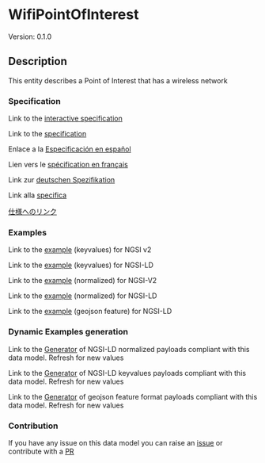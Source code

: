 # WifiPointOfInterest
Version: 0.1.0

## Description 

This entity describes a Point of Interest that has a wireless network
### Specification

Link to the [interactive specification](https://swagger.lab.fiware.org/?url=https://smart-data-models.github.io/dataModel.WifiNetwork/WifiPointOfInterest/swagger.yaml)

Link to the [specification](https://github.com/smart-data-models/dataModel.WifiNetwork/blob/master/WifiPointOfInterest/doc/spec.md)

Enlace a la [Especificación en español](https://github.com/smart-data-models/dataModel.WifiNetwork/blob/master/WifiPointOfInterest/doc/spec_ES.md)

Lien vers le [spécification en français](https://github.com/smart-data-models/dataModel.WifiNetwork/blob/master/WifiPointOfInterest/doc/spec_FR.md)

Link zur [deutschen Spezifikation](https://github.com/smart-data-models/dataModel.WifiNetwork/blob/master/WifiPointOfInterest/doc/spec_DE.md)

Link alla [specifica](https://github.com/smart-data-models/dataModel.WifiNetwork/blob/master/WifiPointOfInterest/doc/spec_IT.md)

[仕様へのリンク](https://github.com/smart-data-models/dataModel.WifiNetwork/blob/master/WifiPointOfInterest/doc/spec_JA.md)
### Examples

Link to the [example](https://smart-data-models.github.io/dataModel.WifiNetwork/WifiPointOfInterest/examples/example.json) (keyvalues) for NGSI v2

Link to the [example](https://smart-data-models.github.io/dataModel.WifiNetwork/WifiPointOfInterest/examples/example.jsonld) (keyvalues) for NGSI-LD

Link to the [example](https://smart-data-models.github.io/dataModel.WifiNetwork/WifiPointOfInterest/examples/example-normalized.json) (normalized) for NGSI-V2

Link to the [example](https://smart-data-models.github.io/dataModel.WifiNetwork/WifiPointOfInterest/examples/example-normalized.jsonld) (normalized) for NGSI-LD

Link to the [example](https://smart-data-models.github.io/dataModel.WifiNetwork/WifiPointOfInterest/examples/example-geojsonfeature.json) (geojson feature) for NGSI-LD
### Dynamic Examples generation

Link to the [Generator](https://smartdatamodels.org/extra/ngsi-ld_generator.php?schemaUrl=https://raw.githubusercontent.com/smart-data-models/dataModel.WifiNetwork/master/WifiPointOfInterest/schema.json&email=info@smartdatamodels.org) of NGSI-LD normalized payloads compliant with this data model. Refresh for new values

Link to the [Generator](https://smartdatamodels.org/extra/ngsi-ld_generator_keyvalues.php?schemaUrl=https://raw.githubusercontent.com/smart-data-models/dataModel.WifiNetwork/master/WifiPointOfInterest/schema.json&email=info@smartdatamodels.org) of NGSI-LD keyvalues payloads compliant with this data model. Refresh for new values

Link to the [Generator](https://smartdatamodels.org/extra/geojson_features_generator.php?schemaUrl=https://raw.githubusercontent.com/smart-data-models/dataModel.WifiNetwork/master/WifiPointOfInterest/schema.json&email=info@smartdatamodels.org) of geojson feature format payloads compliant with this data model. Refresh for new values
### Contribution

 If you have any issue on this data model you can raise an [issue](https://github.com/smart-data-models/dataModel.WifiNetwork/issues)  or contribute with a [PR](https://github.com/smart-data-models/dataModel.WifiNetwork/pulls)